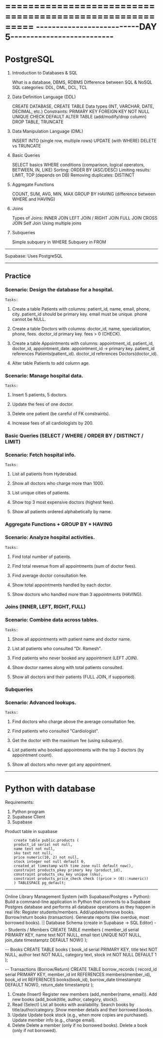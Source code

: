 =========================================================
--------------------------DAY 5--------------------------
=========================================================
# PostgreSQL

1. Introduction to Databases & SQL

    What is a database, DBMS, RDBMS
    Difference between SQL & NoSQL
    SQL categories: DDL, DML, DCL, TCL

2. Data Definition Language (DDL)

    CREATE DATABASE, CREATE TABLE
    Data types (INT, VARCHAR, DATE, DECIMAL, etc.)
    Constraints:
    PRIMARY KEY
    FOREIGN KEY
    NOT NULL
    UNIQUE
    CHECK
    DEFAULT
    ALTER TABLE (add/modify/drop column)
    DROP TABLE, TRUNCATE

3. Data Manipulation Language (DML)

    INSERT INTO (single row, multiple rows)
    UPDATE (with WHERE)
    DELETE vs TRUNCATE

4. Basic Queries

    SELECT basics
    WHERE conditions (comparison, logical operators, BETWEEN, IN, LIKE)
    Sorting: ORDER BY (ASC/DESC)
    Limiting results: LIMIT, TOP (depends on DB)
    Removing duplicates: DISTINCT

5. Aggregate Functions

    COUNT, SUM, AVG, MIN, MAX
    GROUP BY
    HAVING (difference between WHERE and HAVING)

6. Joins

    Types of Joins:
    INNER JOIN
    LEFT JOIN / RIGHT JOIN
    FULL JOIN
    CROSS JOIN
    Self Join
    Using multiple joins

7. Subqueries

    Simple subquery in WHERE
    Subquery in FROM


---------------------------------------------------------
Supabase: Uses PostgreSQL

---------------------------------------------------------
## Practice
### Scenario: Design the database for a hospital.
    Tasks:

1. Create a table Patients with columns: patient_id, name, email, phone, city.
    patient_id should be primary key.
    email must be unique.
    phone cannot be NULL.

2. Create a table Doctors with columns: doctor_id, name, specialization, phone, fees.
    doctor_id primary key.
    fees > 0 (CHECK).

3. Create a table Appointments with columns: appointment_id, patient_id, doctor_id, appointment_date.
    appointment_id → primary key.
    patient_id references Patients(patient_id).
    doctor_id references Doctors(doctor_id).

4. Alter table Patients to add column age.

### Scenario: Manage hospital data.
    Tasks:
1. Insert 5 patients, 5 doctors.

2. Update the fees of one doctor.

3. Delete one patient (be careful of FK constraints).

4. Increase fees of all cardiologists by 200.

### Basic Queries (SELECT / WHERE / ORDER BY / DISTINCT / LIMIT)
### Scenario: Fetch hospital info.
    Tasks:
1. List all patients from Hyderabad.

2. Show all doctors who charge more than 1000.

3. List unique cities of patients.

4. Show top 3 most expensive doctors (highest fees).

5. Show all patients ordered alphabetically by name.

### Aggregate Functions + GROUP BY + HAVING
### Scenario: Analyze hospital activities.
    Tasks:
1. Find total number of patients.

2. Find total revenue from all appointments (sum of doctor fees).

3. Find average doctor consultation fee.

4. Show total appointments handled by each doctor.

5. Show doctors who handled more than 3 appointments (HAVING).

### Joins (INNER, LEFT, RIGHT, FULL)
### Scenario: Combine data across tables.
    Tasks:
1. Show all appointments with patient name and doctor name.

2. List all patients who consulted "Dr. Ramesh".

3. Find patients who never booked any appointment (LEFT JOIN).

4. Show doctor names along with total patients consulted.

5. Show all doctors and their patients (FULL JOIN, if supported).

### Subqueries
### Scenario: Advanced lookups.
    Tasks:
1. Find doctors who charge above the average consultation fee.

2. Find patients who consulted "Cardiologist".

3. Get the doctor with the maximum fee (using subquery).

4. List patients who booked appointments with the top 3 doctors (by appointment count).

5. Show all doctors who never got any appointment.

---------------------------------------------------------
# Python with database
Requirements:
1) Python program
2) Supabase Client
3) Supabase

Product table in supabase
```
    create table public.products (
    product_id serial not null,
    name text not null,
    sku text not null,
    price numeric(10, 2) not null,
    stock integer not null default 0,
    created_at timestamp with time zone null default now(),
    constraint products_pkey primary key (product_id),
    constraint products_sku_key unique (sku),
    constraint products_price_check check ((price > (0)::numeric))
    ) TABLESPACE pg_default;
```

---------------------------------------------------------

Online Library Management System (with Supabase/Postgres + Python):
Build a command-line application in Python that connects to a Supabase Postgres database and performs all database operations as they happen in real life:
Register students/members.
Add/update/remove books.
Borrow/return books (transaction).
Generate reports (like overdue, most borrowed books).
🗄️ Database Schema (create in Supabase → SQL Editor)
-- Students / Members
CREATE TABLE members (
    member_id serial PRIMARY KEY,
    name text NOT NULL,
    email text UNIQUE NOT NULL,
    join_date timestamptz DEFAULT NOW()
);
 
-- Books
CREATE TABLE books (
    book_id serial PRIMARY KEY,
    title text NOT NULL,
    author text NOT NULL,
    category text,
    stock int NOT NULL DEFAULT 1
);
 
-- Transactions (Borrow/Return)
CREATE TABLE borrow_records (
    record_id serial PRIMARY KEY,
    member_id int REFERENCES members(member_id),
    book_id int REFERENCES books(book_id),
    borrow_date timestamptz DEFAULT NOW(),
    return_date timestamptz
);
 
1. Create (Insert)
Register new members (add_member(name, email)).
Add new books (add_book(title, author, category, stock)).
2. Read (Select)
List all books with availability.
Search books by title/author/category.
Show member details and their borrowed books.
3. Update
Update book stock (e.g., when more copies are purchased).
Update member info (e.g., change email).
4. Delete
Delete a member (only if no borrowed books).
Delete a book (only if not borrowed).
 